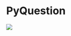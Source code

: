 # PyQuestion
<img src="https://site.surveysparrow.com/wp-content/uploads/2021/07/survey-errors-768x388.png">
